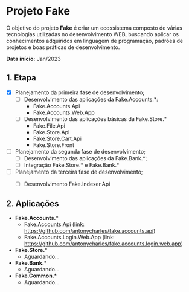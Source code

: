 # Projeto Fake

O objetivo do projeto **Fake** é criar um ecossistema composto de várias tecnologias utilizadas no desenvolvimento WEB, buscando aplicar os conhecimentos adquiridos em linguagem de programação, padrões de projetos e boas práticas de desenvolvimento.

**Data início:** Jan/2023

## 1. Etapa

- [x] Planejamento da primeira fase de desenvolvimento;
  - [ ] Desenvolvimento das aplicações da Fake.Accounts.*:
    - Fake.Accounts.Api
    - Fake.Accounts.Web.App
  - [ ] Desenvolvimento das aplicações básicas da Fake.Store.*
    - Fake.File.Api
    - Fake.Store.Api
    - Fake.Store.Cart.Api
    - Fake.Store.Front
- [ ] Planejamento da segunda fase de desenvolvimento;
  - [ ] Desenvolvimento das aplicações da Fake.Bank.*;
  - [ ] Integração Fake.Store.* e Fake.Bank.*
- [ ] Planejamento da terceira fase de desenvolvimento;
  - [ ] Desenvolvimento Fake.Indexer.Api


## 2. Aplicações

- **Fake.Accounts.***
  - Fake.Accounts.Api (link: https://github.com/antonycharles/fake.accounts.api)
  - Fake.Accounts.Login.Web.App (link: https://github.com/antonycharles/fake.accounts.login.web.app)
- **Fake.Store.***
  - Aguardando...
- **Fake.Bank.***
  - Aguardando...
- **Fake.Common.***
  - Aguardando...
